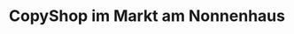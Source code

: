 ---
title: "CopyShop im Markt am Nonnenhaus"
url: /tuebingen/copyshop-im-markt-am-nonnenhaus/
shop: Kopieren
---